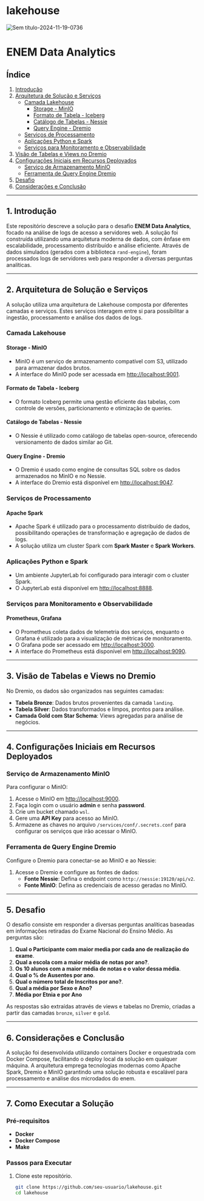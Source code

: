 # lakehouse
![Sem título-2024-11-19-0736](https://github.com/user-attachments/assets/6c2702e3-e557-402c-9cec-15d28b59619b)

# ENEM Data Analytics

## Índice

1. [Introdução](#introdução)
2. [Arquitetura de Solução e Serviços](#arquitetura-de-solução-e-serviços)
   - [Camada Lakehouse](#camada-lakehouse)
     - [Storage - MinIO](#storage---minio)
     - [Formato de Tabela - Iceberg](#formato-de-tabela---iceberg)
     - [Catálogo de Tabelas - Nessie](#catálogo-de-tabelas---nessie)
     - [Query Engine - Dremio](#query-engine---dremio)
   - [Serviços de Processamento](#serviços-de-processamento)
   - [Aplicações Python e Spark](#aplicações-python-e-spark)
   - [Serviços para Monitoramento e Observabilidade](#serviços-para-monitoramento-e-observabilidade)
3. [Visão de Tabelas e Views no Dremio](#visão-de-tabelas-e-views-no-dremio)
4. [Configurações Iniciais em Recursos Deployados](#configurações-iniciais-em-recursos-deployados)
   - [Serviço de Armazenamento MinIO](#serviço-de-armazenamento-minio)
   - [Ferramenta de Query Engine Dremio](#ferramenta-de-query-engine-dremio)
5. [Desafio](#desafio)
6. [Considerações e Conclusão](#considerações-e-conclusão)

---

## 1. Introdução

Este repositório descreve a solução para o desafio **ENEM Data Analytics**, focado na análise de logs de acesso a servidores web. A solução foi construída utilizando uma arquitetura moderna de dados, com ênfase em escalabilidade, processamento distribuído e análise eficiente. Através de dados simulados (gerados com a biblioteca `rand-engine`), foram processados logs de servidores web para responder a diversas perguntas analíticas.

---

## 2. Arquitetura de Solução e Serviços

A solução utiliza uma arquitetura de Lakehouse composta por diferentes camadas e serviços. Estes serviços interagem entre si para possibilitar a ingestão, processamento e análise dos dados de logs.

### Camada Lakehouse

#### **Storage - MinIO**
- MinIO é um serviço de armazenamento compatível com S3, utilizado para armazenar dados brutos.
- A interface do MinIO pode ser acessada em [http://localhost:9001](http://localhost:9001).

#### **Formato de Tabela - Iceberg**
- O formato Iceberg permite uma gestão eficiente das tabelas, com controle de versões, particionamento e otimização de queries.

#### **Catálogo de Tabelas - Nessie**
- O Nessie é utilizado como catálogo de tabelas open-source, oferecendo versionamento de dados similar ao Git.

#### **Query Engine - Dremio**
- O Dremio é usado como engine de consultas SQL sobre os dados armazenados no MinIO e no Nessie.
- A interface do Dremio está disponível em [http://localhost:9047](http://localhost:9047).

### Serviços de Processamento

#### **Apache Spark**
- Apache Spark é utilizado para o processamento distribuído de dados, possibilitando operações de transformação e agregação de dados de logs.
- A solução utiliza um cluster Spark com **Spark Master** e **Spark Workers**.

### Aplicações Python e Spark

- Um ambiente JupyterLab foi configurado para interagir com o cluster Spark.
- O JupyterLab está disponível em [http://localhost:8888](http://localhost:8888).
  
### Serviços para Monitoramento e Observabilidade

#### **Prometheus, Grafana**
- O Prometheus coleta dados de telemetria dos serviços, enquanto o Grafana é utilizado para a visualização de métricas de monitoramento.
- O Grafana pode ser acessado em [http://localhost:3000](http://localhost:3000).
- A interface do Prometheus está disponível em [http://localhost:9090](http://localhost:9090).

---

## 3. Visão de Tabelas e Views no Dremio

No Dremio, os dados são organizados nas seguintes camadas:

- **Tabela Bronze**: Dados brutos provenientes da camada `landing`.
- **Tabela Silver**: Dados transformados e limpos, prontos para análise.
- **Camada Gold com Star Schema**: Views agregadas para análise de negócios.

---

## 4. Configurações Iniciais em Recursos Deployados

### Serviço de Armazenamento MinIO

Para configurar o MinIO:

1. Acesse o MinIO em [http://localhost:9000](http://localhost:9000).
2. Faça login com o usuário **admin** e senha **password**.
3. Crie um bucket chamado `wsl`.
4. Gere uma **API Key** para acesso ao MinIO.
5. Armazene as chaves no arquivo `/services/conf/.secrets.conf` para configurar os serviços que irão acessar o MinIO.

### Ferramenta de Query Engine Dremio

Configure o Dremio para conectar-se ao MinIO e ao Nessie:

1. Acesse o Dremio e configure as fontes de dados:
   - **Fonte Nessie**: Defina o endpoint como `http://nessie:19120/api/v2`.
   - **Fonte MinIO**: Defina as credenciais de acesso geradas no MinIO.
---

## 5. Desafio

O desafio consiste em responder a diversas perguntas analíticas baseadas em informações retiradas do Exame Nacional do Ensino Médio. As perguntas são:

1. **Qual o Participante com maior media por cada ano de realização do exame**.
2. **Qual a escola com a maior média de notas por ano?**.
3. **Os 10 alunos com a maior média de notas e o valor dessa média**.
4. **Qual o % de Ausentes por ano**.
5. **Qual o número total de Inscritos por ano?**.
6. **Qual a média por Sexo e Ano?**
7. **Média por Etnia e por Ano**

As respostas são extraídas através de views e tabelas no Dremio, criadas a partir das camadas `bronze`, `silver` e `gold`.

---

## 6. Considerações e Conclusão

A solução foi desenvolvida utilizando containers Docker e orquestrada com Docker Compose, facilitando o deploy local da solução em qualquer máquina. A arquitetura emprega tecnologias modernas como Apache Spark, Dremio e MinIO garantindo uma solução robusta e escalável para processamento e análise dos microdados do enem.

---

## 7. Como Executar a Solução

### Pré-requisitos

- **Docker**
- **Docker Compose**
- **Make**

### Passos para Executar

1. Clone este repositório.

   ```bash
   git clone https://github.com/seu-usuario/lakehouse.git
   cd lakehouse
